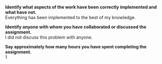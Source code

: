 **Identify what aspects of the work have been correctly implemented and what have not.**  
Everything has been implemented to the best of my knowledge.

**Identify anyone with whom you have collaborated or discussed the assignment.**  
I did not discuss this problem with anyone.

**Say approximately how many hours you have spent completing the assignment.**  
1

